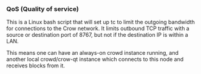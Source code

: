### QoS (Quality of service) ###

This is a Linux bash script that will set up tc to limit the outgoing bandwidth for connections to the Crow network. It limits outbound TCP traffic with a source or destination port of 8767, but not if the destination IP is within a LAN.

This means one can have an always-on crowd instance running, and another local crowd/crow-qt instance which connects to this node and receives blocks from it.
